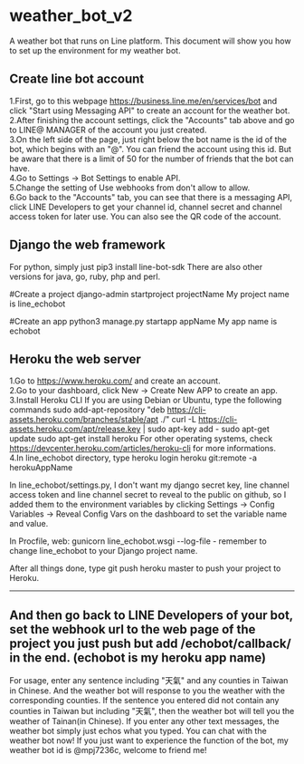 # weather_bot_v2
A weather bot that runs on Line platform.
This document will show you how to set up the environment for my weather bot.

Create line bot account
------------------------------
1.First, go to this webpage https://business.line.me/en/services/bot and click "Start using Messaging API" to create an account for the weather bot.  
2.After finishing the account settings, click the "Accounts" tab above and go to LINE@ MANAGER of the account you just created.  
3.On the left side of the page, just right below the bot name is the id of the bot, which begins with an "@".
  You can friend the account using this id. But be aware that there is a limit of 50 for the number of friends that the bot can have.  
4.Go to Settings -> Bot Settings to enable API.  
5.Change the setting of Use webhooks from don't allow to allow.  
6.Go back to the "Accounts" tab, you can see that there is a messaging API, click LINE Developers to get your channel id, channel secret and channel access token for later use. You can also see the QR code of the account.

Django the web framework
--------------------------------
For python, simply just 
pip3 install line-bot-sdk
There are also other versions for java, go, ruby, php and perl.

#Create a project
django-admin startproject projectName
My project name is line_echobot

#Create an app
python3 manage.py startapp appName
My app name is echobot


Heroku the web server
-------------------------------
1.Go to https://www.heroku.com/ and create an account.  
2.Go to your dashboard, click New -> Create New APP to create an app.  
3.Install Heroku CLI
  If you are using Debian or Ubuntu, type the following commands
  sudo add-apt-repository "deb https://cli-assets.heroku.com/branches/stable/apt ./"
  curl -L https://cli-assets.heroku.com/apt/release.key | sudo apt-key add -
  sudo apt-get update
  sudo apt-get install heroku
  For other operating systems, check https://devcenter.heroku.com/articles/heroku-cli for more informations.  
4.In line_echobot directory, type
  heroku login
  heroku git:remote -a herokuAppName
  
In line_echobot/settings.py, I don't want my django secret key, line channel access token and line channel secret to reveal to the public on github, so I added them to the environment variables by
clicking Settings -> Config Variables -> Reveal Config Vars on the dashboard to set the variable name and value.

In Procfile, 
web: gunicorn line_echobot.wsgi --log-file -
remember to change line_echobot to your Django project name.

After all things done, type
git push heroku master 
to push your project to Heroku.

------------------------------------------
And then go back to LINE Developers of your bot, set the webhook url to
the web page of the project you just push but add /echobot/callback/ in the end.
(echobot is my heroku app name)
------------------------------------------
For usage, enter any sentence including "天氣" and any counties in Taiwan in Chinese.
And the weather bot will response to you the weather with the corresponding counties.
If the sentence you entered did not contain any counties in Taiwan but including "天氣", then the weather bot will tell you the weather of Tainan(in Chinese).
If you enter any other text messages, the weather bot simply just echos what you typed.
You can chat with the weather bot now!
If you just want to experience the function of the bot, my weather bot id is @mpj7236c, welcome to friend me! 

